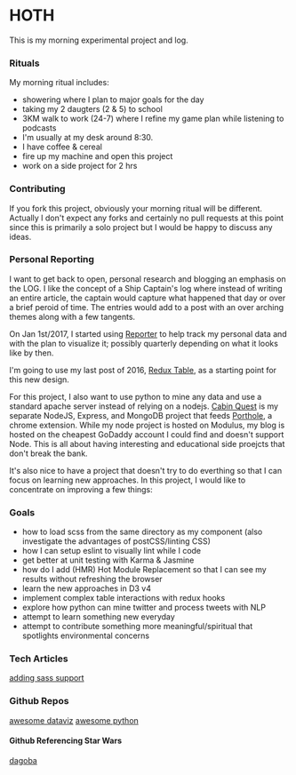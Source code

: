 # HOTH

This is my morning experimental project and log. 

### Rituals

My morning ritual includes:

* showering where I plan to major goals for the day
* taking my 2 daugters (2 & 5) to school
* 3KM walk to work (24-7) where I refine my game plan while listening to podcasts
* I'm usually at my desk around 8:30. 
* I have coffee & cereal 
* fire up my machine and open this project
* work on a side project for 2 hrs 

### Contributing

If you fork this project, obviously your morning ritual will be different. Actually I don't expect any forks and certainly no pull requests at this point since this is primarily a solo project but I would be happy to discuss any ideas.

### Personal Reporting

I want to get back to open, personal research and blogging an emphasis on the LOG. I like the concept of a Ship Captain's log where instead of writing an entire article, the captain would capture what happened that day or over a brief peroid of time. The entries would add to a post with an over arching themes along with a few tangents.    

On Jan 1st/2017, I started using [Reporter](http://www.reporter-app.com/) to help track my personal data and with the plan to visualize it; possibly quarterly depending on what it looks like by then.  

I'm going to use my last post of 2016, [Redux Table](http://headwinds.net/2016/04/redux-data-table/), as a starting point for this new design. 

For this project, I also want to use python to mine any data and use a standard apache server instead of relying on a nodejs. 
[Cabin Quest](http://cabinquest-50966.onmodulus.net/#!/) is my separate NodeJS, Express, and MongoDB project that feeds [Porthole](https://chrome.google.com/webstore/detail/porthole/dilfffpckfhcpgidnmgaeoidgekcjlln?hl=en), a chrome extension. While my node project is hosted on Modulus, my blog is hosted on the cheapest GoDaddy account I could find and doesn't support Node. This is all about having interesting and educational side proejcts that don't break the bank. 

It's also nice to have a project that doesn't try to do everthing so that I can focus on learning new approaches. In this project, I would like to concentrate on improving a few things:

### Goals

* how to load scss from the same directory as my component (also investigate the advantages of postCSS/linting CSS)
* how I can setup eslint to visually lint while I code
* get better at unit testing with Karma & Jasmine 
* how do I add (HMR) Hot Module Replacement so that I can see my results without refreshing the browser
* learn the new approaches in D3 v4
* implement complex table interactions with redux hooks
* explore how python can mine twitter and process tweets with NLP
* attempt to learn something new everyday 
* attempt to contribute something more meaningful/spiritual that spotlights environmental concerns


### Tech Articles
[adding sass support](https://shellmonger.com/2016/01/19/adding-sass-support-to-webpack/)

### Github Repos
[awesome dataviz](https://github.com/fasouto/awesome-dataviz)
[awesome python](https://github.com/vinta/awesome-python)

#### Github Referencing Star Wars
[dagoba](https://github.com/dxnn/dagoba)